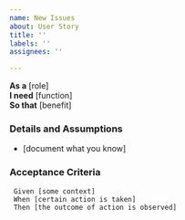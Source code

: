 ```yaml
---
name: New Issues
about: User Story
title: ''
labels: ''
assignees: ''

---
```


**As a** [role]  
 **I need** [function]  
 **So that** [benefit]  

 ### Details and Assumptions
 * [document what you know]

 ### Acceptance Criteria
```gherkin
 Given [some context]
 When [certain action is taken]
 Then [the outcome of action is observed]
 ```
